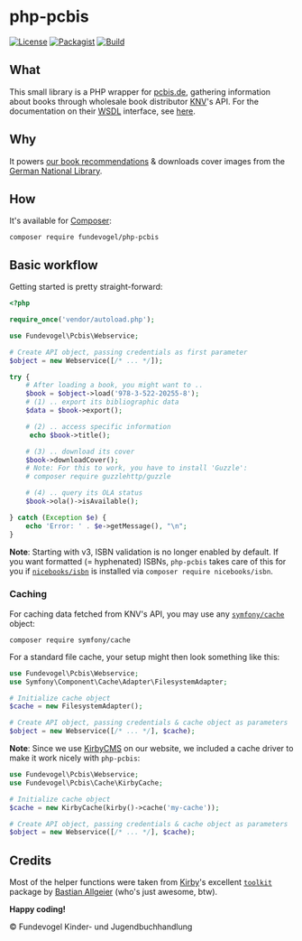 # php-pcbis
[![License](https://badgen.net/badge/license/GPL/blue)](https://codeberg.org/fundevogel/php-pcbis/src/branch/main/LICENSE) [![Packagist](https://badgen.net/packagist/v/fundevogel/php-pcbis)](https://packagist.org/packages/fundevogel/php-pcbis) [![Build](https://ci.codeberg.org/api/badges/Fundevogel/php-pcbis/status.svg)](https://codeberg.org/fundevogel/php-pcbis/issues)


## What

This small library is a PHP wrapper for [pcbis.de](https://pcbis.de), gathering information about books through wholesale book distributor [KNV](http://knv.de)'s API. For the documentation on their [WSDL](https://en.wikipedia.org/wiki/Web_Services_Description_Language) interface, see [here](docs/Webservice_2.0.19.pdf).


## Why

It powers [our book recommendations](https://fundevogel.de/en/recommendations) & downloads cover images from the [German National Library](https://www.dnb.de/EN/Home/home_node.html).


## How

It's available for [Composer](https://getcomposer.org):

```text
composer require fundevogel/php-pcbis
```


## Basic workflow

Getting started is pretty straight-forward:

```php
<?php

require_once('vendor/autoload.php');

use Fundevogel\Pcbis\Webservice;

# Create API object, passing credentials as first parameter
$object = new Webservice([/* ... */]);

try {
    # After loading a book, you might want to ..
    $book = $object->load('978-3-522-20255-8');
    # (1) .. export its bibliographic data
    $data = $book->export();

    # (2) .. access specific information
     echo $book->title();

    # (3) .. download its cover
    $book->downloadCover();
    # Note: For this to work, you have to install 'Guzzle':
    # composer require guzzlehttp/guzzle

    # (4) .. query its OLA status
    $book->ola()->isAvailable();

} catch (Exception $e) {
    echo 'Error: ' . $e->getMessage(), "\n";
}
```

**Note**: Starting with v3, ISBN validation is no longer enabled by default. If you want formatted (= hyphenated) ISBNs, `php-pcbis` takes care of this for you if [`nicebooks/isbn`](https://github.com/nicebooks-com/isbn) is installed via `composer require nicebooks/isbn`.


### Caching

For caching data fetched from KNV's API, you may use any [`symfony/cache`](https://symfony.com/doc/current/components/cache) object:

```text
composer require symfony/cache
```

For a standard file cache, your setup might then look something like this:

```php
use Fundevogel\Pcbis\Webservice;
use Symfony\Component\Cache\Adapter\FilesystemAdapter;

# Initialize cache object
$cache = new FilesystemAdapter();

# Create API object, passing credentials & cache object as parameters
$object = new Webservice([/* ... */], $cache);
```

**Note**: Since we use [KirbyCMS](https://getkirby.com/docs/guide/cache) on our website, we included a cache driver to make it work nicely with `php-pcbis`:

```php
use Fundevogel\Pcbis\Webservice;
use Fundevogel\Pcbis\Cache\KirbyCache;

# Initialize cache object
$cache = new KirbyCache(kirby()->cache('my-cache'));

# Create API object, passing credentials & cache object as parameters
$object = new Webservice([/* ... */], $cache);
```


## Credits

Most of the helper functions were taken from [Kirby](https://getkirby.com)'s excellent [`toolkit`](https://github.com/getkirby-v2/toolkit) package by [Bastian Allgeier](https://github.com/bastianallgeier) (who's just awesome, btw).

**Happy coding!**

:copyright: Fundevogel Kinder- und Jugendbuchhandlung
